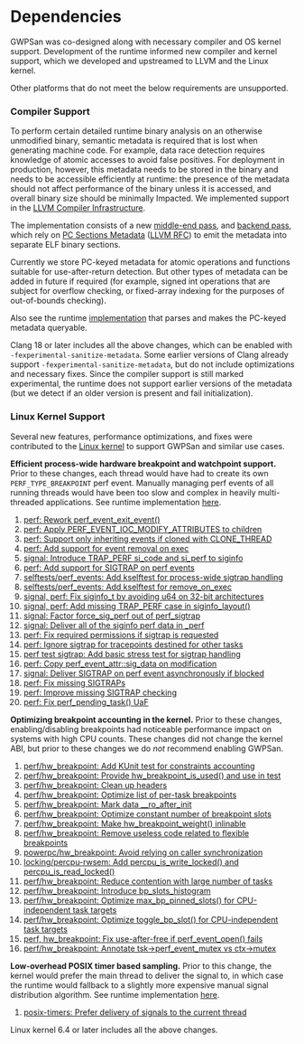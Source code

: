 # Dependencies

GWPSan was co-designed along with necessary compiler and OS kernel support.
Development of the runtime informed new compiler and kernel support, which we
developed and upstreamed to LLVM and the Linux kernel.

Other platforms that do not meet the below requirements are unsupported.

### Compiler Support

To perform certain detailed runtime binary analysis on an otherwise unmodified
binary, semantic metadata is required that is lost when generating machine
code. For example, data race detection requires knowledge of atomic accesses to
avoid false positives. For deployment in production, however, this metadata
needs to be stored in the binary and needs to be accessible efficiently at
runtime: the presence of the metadata should not affect performance of the
binary unless it is accessed, and overall binary size should be minimally
Impacted. We implemented support in the [LLVM Compiler
Infrastructure](https://llvm.org).

The implementation consists of a new [middle-end
pass](https://github.com/llvm/llvm-project/blob/main/llvm/lib/Transforms/Instrumentation/SanitizerBinaryMetadata.cpp),
and [backend
pass](https://github.com/llvm/llvm-project/blob/main/llvm/lib/CodeGen/SanitizerBinaryMetadata.cpp),
which rely on [PC Sections
Metadata](https://llvm.org/docs/PCSectionsMetadata.html) ([LLVM
RFC](https://discourse.llvm.org/t/rfc-pc-keyed-metadata-at-runtime/64191)) to
emit the metadata into separate ELF binary sections.

Currently we store PC-keyed metadata for atomic operations and functions
suitable for use-after-return detection. But other types of metadata can be
added in future if required (for example, signed int operations that are
subject for overflow checking, or fixed-array indexing for the purposes of
out-of-bounds checking).

Also see the runtime
[implementation](https://github.com/google/gwpsan/blob/master/gwpsan/core/semantic_metadata.cpp)
that parses and makes the PC-keyed metadata queryable.

Clang 18 or later includes all the above changes, which can be enabled with
`-fexperimental-sanitize-metadata`. Some earlier versions of Clang already
support `-fexperimental-sanitize-metadata`, but do not include optimizations
and necessary fixes. Since the compiler support is still marked experimental,
the runtime does not support earlier versions of the metadata (but we detect if
an older version is present and fail initialization).

### Linux Kernel Support

Several new features, performance optimizations, and fixes were contributed to
the [Linux kernel](https://kernel.org) to support GWPSan and similar use cases.

**Efficient process-wide hardware breakpoint and watchpoint support.** Prior to
these changes, each thread would have had to create its own
`PERF_TYPE_BREAKPOINT` perf event. Manually managing perf events of all running
threads would have been too slow and complex in heavily multi-threaded
applications. See runtime implementation
[here](https://github.com/google/gwpsan/blob/master/gwpsan/core/breakmanager.cpp).

   1. [perf: Rework perf_event_exit_event()](https://git.kernel.org/torvalds/c/ef54c1a476ae)
   2. [perf: Apply PERF_EVENT_IOC_MODIFY_ATTRIBUTES to children](https://git.kernel.org/torvalds/c/47f661eca070)
   3. [perf: Support only inheriting events if cloned with CLONE_THREAD](https://git.kernel.org/torvalds/c/2b26f0aa0049)
   4. [perf: Add support for event removal on exec](https://git.kernel.org/torvalds/c/2e498d0a74e5)
   5. [signal: Introduce TRAP_PERF si_code and si_perf to siginfo](https://git.kernel.org/torvalds/c/fb6cc127e0b6)
   6. [perf: Add support for SIGTRAP on perf events](https://git.kernel.org/torvalds/c/97ba62b27867)
   7. [selftests/perf_events: Add kselftest for process-wide sigtrap handling](https://git.kernel.org/torvalds/c/f2c3c32f4500)
   8. [selftests/perf_events: Add kselftest for remove_on_exec](https://git.kernel.org/torvalds/c/6216798bf98e)
   9. [signal, perf: Fix siginfo_t by avoiding u64 on 32-bit architectures](https://git.kernel.org/torvalds/c/3ddb3fd8cdb0)
   10. [signal, perf: Add missing TRAP_PERF case in siginfo_layout()](https://git.kernel.org/torvalds/c/ed8e50800bf4)
   11. [signal: Factor force_sig_perf out of perf_sigtrap](https://git.kernel.org/torvalds/c/af5eeab7e8e8)
   12. [signal: Deliver all of the siginfo perf data in \_perf](https://git.kernel.org/torvalds/c/0683b53197b5)
   13. [perf: Fix required permissions if sigtrap is requested](https://git.kernel.org/torvalds/c/9d7a6c95f62b)
   14. [perf: Ignore sigtrap for tracepoints destined for other tasks](https://git.kernel.org/torvalds/c/73743c3b0922)
   15. [perf test sigtrap: Add basic stress test for sigtrap handling](https://git.kernel.org/torvalds/c/5504f6794448)
   16. [perf: Copy perf_event_attr::sig_data on modification](https://git.kernel.org/torvalds/c/3c25fc97f559)
   17. [signal: Deliver SIGTRAP on perf event asynchronously if blocked](https://git.kernel.org/torvalds/c/78ed93d72ded)
   18. [perf: Fix missing SIGTRAPs](https://git.kernel.org/torvalds/c/ca6c21327c6a)
   19. [perf: Improve missing SIGTRAP checking](https://git.kernel.org/torvalds/c/bb88f9695460)
   20. [perf: Fix perf_pending_task() UaF](https://git.kernel.org/torvalds/c/517e6a301f34)

**Optimizing breakpoint accounting in the kernel.** Prior to these changes,
enabling/disabling breakpoints had noticeable performance impact on systems
with high CPU counts. These changes did not change the kernel ABI, but prior to
these changes we do *not* recommend enabling GWPSan.

   1. [perf/hw_breakpoint: Add KUnit test for constraints accounting](https://git.kernel.org/torvalds/c/724c299c6a0e)
   2. [perf/hw_breakpoint: Provide hw_breakpoint_is_used() and use in test](https://git.kernel.org/torvalds/c/c5b81449f915)
   3. [perf/hw_breakpoint: Clean up headers](https://git.kernel.org/torvalds/c/089cdcb0cd1c)
   4. [perf/hw_breakpoint: Optimize list of per-task breakpoints](https://git.kernel.org/torvalds/c/0370dc314df3)
   5. [perf/hw_breakpoint: Mark data \__ro_after_init](https://git.kernel.org/torvalds/c/db5f6f853194)
   6. [perf/hw_breakpoint: Optimize constant number of breakpoint slots](https://git.kernel.org/torvalds/c/be3f152568cc)
   7. [perf/hw_breakpoint: Make hw_breakpoint_weight() inlinable](https://git.kernel.org/torvalds/c/9caf87be118f)
   8. [perf/hw_breakpoint: Remove useless code related to flexible breakpoints](https://git.kernel.org/torvalds/c/24198ad373ad)
   9. [powerpc/hw_breakpoint: Avoid relying on caller synchronization](https://git.kernel.org/torvalds/c/f95e5a3d5901)
   10. [locking/percpu-rwsem: Add percpu_is_write_locked() and percpu_is_read_locked()](https://git.kernel.org/torvalds/c/01fe8a3f818e)
   11. [perf/hw_breakpoint: Reduce contention with large number of tasks](https://git.kernel.org/torvalds/c/0912037fec11)
   12. [perf/hw_breakpoint: Introduce bp_slots_histogram](https://git.kernel.org/torvalds/c/16db2839a5a5)
   13. [perf/hw_breakpoint: Optimize max_bp_pinned_slots() for CPU-independent task targets](https://git.kernel.org/torvalds/c/9b1933b864a1)
   14. [perf/hw_breakpoint: Optimize toggle_bp_slot() for CPU-independent task targets](https://git.kernel.org/torvalds/c/ecdfb8896f2a)
   15. [perf, hw_breakpoint: Fix use-after-free if perf_event_open() fails](https://git.kernel.org/torvalds/c/4674ffe2fcad)
   16. [perf/hw_breakpoint: Annotate tsk->perf_event_mutex vs ctx->mutex](https://git.kernel.org/torvalds/c/82aad7ff7ac2)

**Low-overhead POSIX timer based sampling.** Prior to this change, the kernel
would prefer the main thread to deliver the signal to, in which case the
runtime would fallback to a slightly more expensive manual signal distribution
algorithm. See runtime implementation
[here](https://github.com/google/gwpsan/blob/master/gwpsan/base/timer.cpp).

   1. [posix-timers: Prefer delivery of signals to the current thread](https://git.kernel.org/torvalds/c/bcb7ee79029d)

Linux kernel 6.4 or later includes all the above changes.
